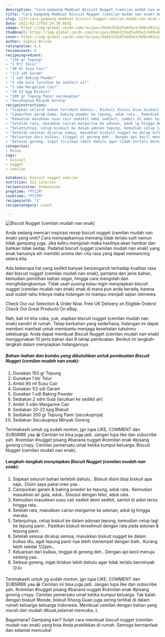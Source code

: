 ```yaml
---
description: "Cara Gampang Membuat Biscuit Nugget (cemilan mudah nan enak) Anti Gagal"
title: "Cara Gampang Membuat Biscuit Nugget (cemilan mudah nan enak) Anti Gagal"
slug: 1233-cara-gampang-membuat-biscuit-nugget-cemilan-mudah-nan-enak-anti-gagal
date: 2021-03-17T03:34:39.059Z
image: https://img-global.cpcdn.com/recipes/88eb331bdfadd5e3/680x482cq70/biscuit-nugget-cemilan-mudah-nan-enak-foto-resep-utama.jpg
thumbnail: https://img-global.cpcdn.com/recipes/88eb331bdfadd5e3/680x482cq70/biscuit-nugget-cemilan-mudah-nan-enak-foto-resep-utama.jpg
cover: https://img-global.cpcdn.com/recipes/88eb331bdfadd5e3/680x482cq70/biscuit-nugget-cemilan-mudah-nan-enak-foto-resep-utama.jpg
author: Sophia Wilson
ratingvalue: 4.1
reviewcount: 8
recipeingredient:
- "150 gr Tepung"
- "1 btr Telur"
- "90 ml Susu Cair"
- "1/2 sdt Garam"
- "1 sdt Baking Powder"
- "2 sdm Gula larutkan ke sedikit air"
- "3 sdm Margarine Cair"
- "20-22 kpg Biskuit"
- "200 gr Tepung Panir secukupnya"
- "Secukupnya Minyak Goreng"
recipeinstructions:
- "Siapkan seluruh bahan terlebih dahulu.. Biskuit disini bisa biskuit apa saja.. Disini saya pakai oreo yaa.."
- "Campurkan garam &amp; baking powder ke tepung, aduk rata.. Kemudian masukkan air gula, aduk.. Disusul dengan telur, aduk rata.."
- "Kemudian masukkan susu cair sedikit demi sedikit, sambil di adon terus hingga rata.."
- "Setelah rata, masukkan cairan margarine ke adonan, aduk lg hingga merata.."
- "Selanjutnya, celup biskuit ke dalam adonan tepung, kemudian celup lagi ke tepung panir.. Pastikan biskuit terselimuti dengan rata pada adonan &amp; tepung panir.."
- "Setelah selesai dicelup semua, masukkan biskuit nugget ke dalam kulkas dlu, agat tepung panir nya lebih menempel dengan baik.. Kurang lebih sekitar 1/2jam.."
- "Keluarkan dari kulkas, tinggal di goreng deh.. Dengan api kecil menuju sedang yaa.."
- "Selesai goreng, ingat tiriskan lebih dahulu agar tidak terlalu berminyak 😉👍"
categories:
- Resep
tags:
- biscuit
- nugget
- cemilan

katakunci: biscuit nugget cemilan 
nutrition: 221 calories
recipecuisine: Indonesian
preptime: "PT11M"
cooktime: "PT37M"
recipeyield: "1"
recipecategory: Lunch

---
```



![Biscuit Nugget (cemilan mudah nan enak)](https://img-global.cpcdn.com/recipes/88eb331bdfadd5e3/680x482cq70/biscuit-nugget-cemilan-mudah-nan-enak-foto-resep-utama.jpg)

Anda sedang mencari inspirasi resep biscuit nugget (cemilan mudah nan enak) yang unik? Cara menyiapkannya memang tidak terlalu sulit namun tidak gampang juga. Jika keliru mengolah maka hasilnya akan hambar dan bahkan tidak sedap. Padahal biscuit nugget (cemilan mudah nan enak) yang enak harusnya sih memiliki aroma dan cita rasa yang dapat memancing selera kita.

Ada beberapa hal yang sedikit banyak berpengaruh terhadap kualitas rasa dari biscuit nugget (cemilan mudah nan enak), pertama dari jenis bahan, kemudian pemilihan bahan segar, hingga cara mengolah dan menghidangkannya. Tidak usah pusing kalau ingin menyiapkan biscuit nugget (cemilan mudah nan enak) enak di mana pun anda berada, karena asal sudah tahu triknya maka hidangan ini mampu menjadi sajian istimewa.

Check Out our Selection &amp; Order Now. Free UK Delivery on Eligible Orders! Check Out Great Products On eBay.


Nah, kali ini kita coba, yuk, siapkan biscuit nugget (cemilan mudah nan enak) sendiri di rumah. Tetap berbahan yang sederhana, hidangan ini dapat memberi manfaat untuk membantu menjaga kesehatan tubuhmu sekeluarga. Anda dapat membuat Biscuit Nugget (cemilan mudah nan enak) menggunakan 10 jenis bahan dan 8 tahap pembuatan. Berikut ini langkah-langkah dalam menyiapkan hidangannya.

<!--inarticleads1-->

##### Bahan-bahan dan bumbu yang dibutuhkan untuk pembuatan Biscuit Nugget (cemilan mudah nan enak):

1. Gunakan 150 gr Tepung
1. Gunakan 1 btr Telur
1. Ambil 90 ml Susu Cair
1. Gunakan 1/2 sdt Garam
1. Gunakan 1 sdt Baking Powder
1. Sediakan 2 sdm Gula (larutkan ke sedikit air)
1. Ambil 3 sdm Margarine Cair
1. Sediakan 20-22 kpg Biskuit
1. Sediakan 200 gr Tepung Panir (secukupnya)
1. Sediakan Secukupnya Minyak Goreng


Terimakasih untuk yg sudah nonton, jgn lupa LIKE, COMMENT dan SUBSRIBE yaa 😀 Cemilan ini bisa juga jadi. Jangan lupa like dan subscribe yah. #cemilan #nugget pisang #banana nugget #cemilan enak #pisang goreng crispy. Cemilan pemersatu umat ketika kumpul keluarga. Biscuit Nugget (cemilan mudah nan enak). 

<!--inarticleads2-->

##### Langkah-langkah menyiapkan Biscuit Nugget (cemilan mudah nan enak):

1. Siapkan seluruh bahan terlebih dahulu.. Biskuit disini bisa biskuit apa saja.. Disini saya pakai oreo yaa..
1. Campurkan garam &amp; baking powder ke tepung, aduk rata.. Kemudian masukkan air gula, aduk.. Disusul dengan telur, aduk rata..
1. Kemudian masukkan susu cair sedikit demi sedikit, sambil di adon terus hingga rata..
1. Setelah rata, masukkan cairan margarine ke adonan, aduk lg hingga merata..
1. Selanjutnya, celup biskuit ke dalam adonan tepung, kemudian celup lagi ke tepung panir.. Pastikan biskuit terselimuti dengan rata pada adonan &amp; tepung panir..
1. Setelah selesai dicelup semua, masukkan biskuit nugget ke dalam kulkas dlu, agat tepung panir nya lebih menempel dengan baik.. Kurang lebih sekitar 1/2jam..
1. Keluarkan dari kulkas, tinggal di goreng deh.. Dengan api kecil menuju sedang yaa..
1. Selesai goreng, ingat tiriskan lebih dahulu agar tidak terlalu berminyak 😉👍


Terimakasih untuk yg sudah nonton, jgn lupa LIKE, COMMENT dan SUBSRIBE yaa 😀 Cemilan ini bisa juga jadi. Jangan lupa like dan subscribe yah. #cemilan #nugget pisang #banana nugget #cemilan enak #pisang goreng crispy. Cemilan pemersatu umat ketika kumpul keluarga. Tak kalah dengan biskuit Monde, biskuit Khong Guan juga sering terlihat di dalam rumah keluarga-keluarga Indonesia. Membuat cemilan dengan bahan yang murah dan mudah dibuat,selamat mencoba :). 

Bagaimana? Gampang kan? Itulah cara membuat biscuit nugget (cemilan mudah nan enak) yang bisa Anda praktikkan di rumah. Semoga bermanfaat dan selamat mencoba!
